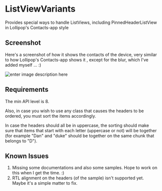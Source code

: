 ListViewVariants
================

Provides special ways to handle ListViews, including PinnedHeaderListView in Lollipop's Contacts-app style

Screenshot
----------
Here's a screenshot of how it shows the contacts of the device, very similar to how Lollipop's Contacts-app shows it , except for the blur, which I've added myself ... :)  

![enter image description here](https://raw.githubusercontent.com/AndroidDeveloperLB/ListViewVariants/master/device-2014-12-28-230610.png)

Requirements
------------
The min API level is 8.

Also, in case you wish to use any class that causes the headers to be ordered, you must sort the items accordingly.

In case the headers should all be in uppercase, the sorting should make sure that items that start with each letter (uppercase or not) will be together (for example "Dan" and "duke" should be together on the same chunk that belongs to "D").

Known Issues
------------

1. Missing some documentations and also some samples. Hope to work on this when I get the time. :)
2. RTL alignment on the headers (of the sample) isn't supported yet. Maybe it's a simple matter to fix.

